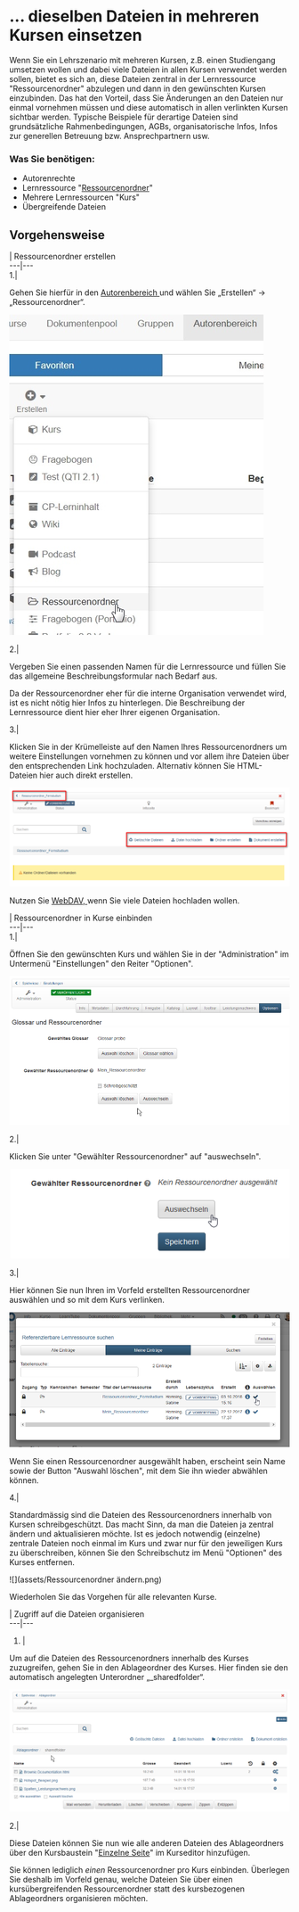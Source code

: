 # ... dieselben Dateien in mehreren Kursen einsetzen

Wenn Sie ein Lehrszenario mit mehreren Kursen, z.B. einen Studiengang umsetzen
wollen und dabei viele Dateien in allen Kursen verwendet werden sollen, bietet
es sich an, diese Dateien zentral in der Lernressource "Ressourcenordner"
abzulegen und dann in den gewünschten Kursen einzubinden. Das hat den Vorteil,
dass Sie Änderungen an den Dateien nur einmal vornehmen müssen und diese
automatisch in allen verlinkten Kursen sichtbar werden. Typische Beispiele für
derartige Dateien sind grundsätzliche Rahmenbedingungen, AGBs,
organisatorische Infos, Infos zur generellen Betreuung bzw. Ansprechpartnern
usw.

### Was Sie benötigen:

  * Autorenrechte
  * Lernressource "[Ressourcenordner](../course_create/Course_Settings.de.md)"
  * Mehrere Lernressourcen "Kurs"
  * Übergreifende Dateien

## Vorgehensweise

  
| Ressourcenordner erstellen  
---|---  
1.|

Gehen Sie hierfür in den [Autorenbereich ](Autorenbereich.html)und wählen Sie
„Erstellen“ -> „Ressourcenordner“.

![](assets/Ressourcenordner_erstellen.jpg)  
  
2.|

Vergeben Sie einen passenden Namen für die Lernressource und füllen Sie das
allgemeine Beschreibungsformular nach Bedarf aus.

Da der Ressourcenordner eher für die interne Organisation verwendet wird, ist
es nicht nötig hier Infos zu hinterlegen. Die Beschreibung der Lernressource
dient hier eher Ihrer eigenen Organisation.  
  
3.|

Klicken Sie in der Krümelleiste auf den Namen Ihres Ressourcenordners um
weitere Einstellungen vornehmen zu können und vor allem ihre Dateien über den
entsprechenden Link hochzuladen. Alternativ können Sie HTML-Dateien hier auch
direkt erstellen.

![](assets/13_dieselben_Dateien.png)

Nutzen Sie [WebDAV, ](Einsatz+von+WebDAV.html)wenn Sie viele Dateien hochladen
wollen.  
  
  
| Ressourcenordner in Kurse einbinden  
---|---  
1.|

Öffnen Sie den gewünschten Kurs und wählen Sie in der "Administration" im
Untermenü "Einstellungen" den Reiter "Optionen".

![](assets/13_dieselben_Dateien_einbinden.png)  
  
2.|

Klicken Sie unter "Gewählter Ressourcenordner" auf "auswechseln".

![](assets/Ressourcenordner_wechseln.png)  
  
3.|

Hier können Sie nun Ihren im Vorfeld erstellten Ressourcenordner auswählen und
so mit dem Kurs verlinken.

![](assets/referenzierbaren_Ressourcenordner_suchen.png)

Wenn Sie einen Ressourcenordner ausgewählt haben, erscheint sein Name sowie
der Button "Auswahl löschen", mit dem Sie ihn wieder abwählen können.  
  
4.|

Standardmässig sind die Dateien des Ressourcenordners innerhalb von Kursen
schreibgeschützt. Das macht Sinn, da man die Dateien ja zentral ändern und
aktualisieren möchte. Ist es jedoch notwendig (einzelne) zentrale Dateien noch
einmal im Kurs und zwar nur für den jeweiligen Kurs zu überschreiben, können
Sie den Schreibschutz im Menü "Optionen" des Kurses entfernen.

![](assets/Ressourcenordner ändern.png)  
  
Wiederholen Sie das Vorgehen für alle relevanten Kurse.

  
| Zugriff auf die Dateien organisieren  
---|---  
1. | 

Um auf die Dateien des Ressourcenordners innerhalb des Kurses zuzugreifen,
gehen Sie in den Ablageordner des Kurses. Hier finden sie den automatisch
angelegten Unterordner „_sharedfolder“.

![](assets/13_dieselben_Dateien_shared.png)  
  
2.|

Diese Dateien können Sie nun wie alle anderen Dateien des Ablageordners über
den Kursbaustein "[Einzelne Seite](Wissensvermittlung.html)" im Kurseditor
hinzufügen.  
  
Sie können lediglich _einen_ Ressourcenordner pro Kurs einbinden. Überlegen
Sie deshalb im Vorfeld genau, welche Dateien Sie über einen kursübergreifenden
Ressourcenordner statt des kursbezogenen Ablageordners organisieren möchten.

  

